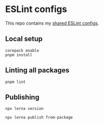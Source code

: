 # ESLint configs

This repo contains my [shared ESLint configs](http://eslint.org/docs/developer-guide/shareable-configs).

## Local setup

```shell
corepack enable
pnpm install
```

## Linting all packages

```shell
pnpm lint
```

## Publishing

```shell
npx lerna version
```

```shell
npx lerna publish from-package
```
